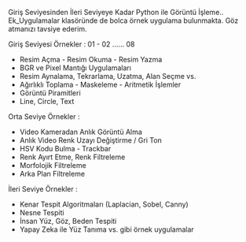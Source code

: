 Giriş Seviyesinden İleri Seviyeye Kadar Python ile Görüntü İşleme..
Ek_Uygulamalar klasöründe de bolca örnek uygulama bulunmakta.
Göz atmanızı tavsiye ederim.

Giriş Seviyesi Örnekler : 01 - 02 ...... 08
- Resim Açma - Resim Okuma - Resim Yazma
- BGR ve Pixel Mantığı Uygulamaları
- Resim Aynalama, Tekrarlama, Uzatma, Alan Seçme vs.
- Ağırlıklı Toplama - Maskeleme - Aritmetik İşlemler
- Görüntü Piramitleri
- Line, Circle, Text

Orta Seviye Örnekler : 
- Video Kameradan Anlık Görüntü Alma
- Anlık Video Renk Uzayı Değiştirme / Gri Ton
- HSV Kodu Bulma - Trackbar
- Renk Ayırt Etme, Renk Filtreleme
- Morfolojik Filtreleme
- Arka Plan Filtreleme

İleri Seviye Örnekler : 
- Kenar Tespit Algoritmaları (Laplacian, Sobel, Canny)
- Nesne Tespiti
- İnsan Yüz, Göz, Beden Tespiti
- Yapay Zeka ile Yüz Tanıma vs. gibi örnek uygulamalar
